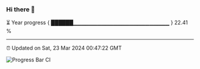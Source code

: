 ### Hi there 👋

⏳ Year progress { ██████▁▁▁▁▁▁▁▁▁▁▁▁▁▁▁▁▁▁▁▁▁▁▁▁ } 22.41 %

---

⏰ Updated on Sat, 23 Mar 2024 00:47:22 GMT

![Progress Bar CI](https://github.com/liununu/liununu/workflows/Progress%20Bar%20CI/badge.svg)
